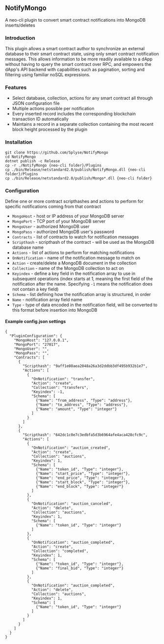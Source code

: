 ## NotifyMongo
A neo-cli plugin to convert smart contract notifications into MongoDB inserts/deletes

### Introduction
This plugin allows a smart contract author to synchronize an external database to their smart contract state, using only smart contract notification messages. This allows information to be more readily available to a dApp without having to query the smart contract over RPC, and empowers the dApp's API backend with capabilities such as pagination, sorting and filtering using familiar noSQL expressions.

### Features
* Select database, collection, actions for any smart contract all through JSON configuration file
* Multiple actions possible per notification
* Every inserted record includes the corresponding blockchain transaction ID automatically
* Maintains a record in a separate collection containing the most recent block height processed by the plugin

### Installation
```
git clone https://github.com/Splyse/NotifyMongo
cd NotifyMongo
dotnet publish -c Release
cp -r ./NotifyMongo {neo-cli folder}/Plugins
cp ./bin/Release/netstandard2.0/publish/NotifyMongo.dll {neo-cli folder}/Plugins
cp ./bin/Release/netstandard2.0/publish/Mongo*.dll {neo-cli folder}
```

### Configuration
Define one or more contract scripthashes and actions to perform for specific notifications coming from that contract

* `MongoHost` - host or IP address of your MongoDB server
* `MongoPort` - TCP port of your MongoDB server
* `MongoUser` - authorized MongoDB user
* `MongoPass` - authorized MongoDB user's password
* `Contracts` - list of contracts to watch for notification messages
* `Scripthash` - scripthash of the contract - will be used as the MongoDB database name
* `Actions` - list of actions to perform for matching notifications
* `OnNotification` - name of the notification message to match on
* `Action` - create/delete a MongoDB document in the collection
* `Collection` - name of the MongoDB collection to act on
* `Keyindex` - define a key field in the notification array to use in subsequent operations (index starts at 1, meaning the first field of the notification after the name. Specifying `-1` means the notification does not contain a key field)
* `Schema` - list defining how the notification array is structured, in order
* `Name` - notification array field name
* `Type` - type of data encoded in the notification field, will be converted to this format before insertion into MongoDB

#### Example config.json settings
```
{
  "PluginConfiguration": {
    "MongoHost": "127.0.0.1",
    "MongoPort": "27017",
    "MongoUser": "",
    "MongoPass": "",
    "Contracts": [
      {
        "Scripthash": "9aff1e08aea2048a26a3d2ddbb3df495b932b1e7",
        "Actions": [
          {
            "OnNotification": "transfer",
            "Action": "create",
            "Collection": "transfers",
            "Keyindex": -1,
            "Schema": [
              {"Name": "from_address", "Type": "address"},
              {"Name": "to_address", "Type": "address"},
              {"Name": "amount", "Type": "integer"}
            ]
          }
        ]
      },
      {
        "Scripthash": "642dc1c0e7c3edbfa5d3b6964afe4aca428cfc9c",
        "Actions": [
          {
            "OnNotification": "auction_created",
            "Action": "create",
            "Collection": "auctions",
            "Keyindex": 1,
            "Schema": [
              {"Name": "token_id", "Type": "integer"},
              {"Name": "start_price", "Type": "integer"},
              {"Name": "end_price", "Type": "integer"},
              {"Name": "start_block", "Type": "integer"},
              {"Name": "end_block", "Type": "integer"}
            ]
          },
          {
            "OnNotification": "auction_canceled",
            "Action": "delete",
            "Collection": "auctions",
            "Keyindex": 1,
            "Schema": [
              {"Name": "token_id", "Type": "integer"}
            ]
          },
          {
            "OnNotification": "auction_completed",
            "Action": "create",
            "Collection": "completed",
            "Keyindex": 1,
            "Schema": [
              {"Name": "token_id", "Type": "integer"},
              {"Name": "final_bid", "Type": "integer"}
            ]
          },
          {
            "OnNotification": "auction_completed",
            "Action": "delete",
            "Collection": "auctions",
            "Keyindex": 1,
            "Schema": [
              {"Name": "token_id", "Type": "integer"}
            ]
          }
        ]
      }
    ]
  }
}
```
